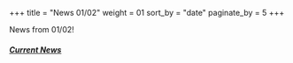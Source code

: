 +++
title = "News 01/02"
weight = 01
sort_by = "date"
paginate_by = 5
+++

News from 01/02!

##### [<i class="bi bi-bell-fill"></i> Current News](@/news/_index.md)
